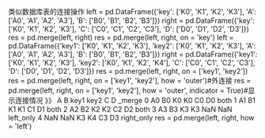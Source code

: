 类似数据库表的连接操作
left = pd.DataFrame({'key': ['K0', 'K1', 'K2', 'K3'],
                    'A': ['A0', 'A1', 'A2', 'A3'], 
                    'B': ['B0', 'B1', 'B2', 'B3']})
right = pd.DataFrame({'key': ['K0', 'K1', 'K2', 'K3'],
                    'C': ['C0', 'C1', 'C2', 'C3'], 
                    'D': ['D0', 'D1', 'D2', 'D3']})
res = pd.merge(left, right)
res = pd.merge(left, right, on = 'key')
left = pd.DataFrame({'key1': ['K0', 'K1', 'K2', 'K3'],
                     'key2': ['K0', 'K1', 'K2', 'K3'],
                    'A': ['A0', 'A1', 'A2', 'A3'], 
                    'B': ['B0', 'B1', 'B2', 'B3']})
right = pd.DataFrame({'key1': ['K0', 'K1', 'K2', 'K3'],
                      'key2': ['K0', 'K1', 'K2', 'K4'],
                    'C': ['C0', 'C1', 'C2', 'C3'], 
                    'D': ['D0', 'D1', 'D2', 'D3']})
res = pd.merge(left, right, on = ['key1', 'key2'])
res = pd.merge(left, right, on = ['key1', 'key2'], how = 'outer')#外连接
res = pd.merge(left, right, on = ['key1', 'key2'], how = 'outer', indicator = True)#显示连接情况
》》
	A 	B 	key1 	key2 	C 	D 	_merge
0 	A0 	B0 	K0 	K0 	C0 	D0 	both
1 	A1 	B1 	K1 	K1 	C1 	D1 	both
2 	A2 	B2 	K2 	K2 	C2 	D2 	both
3 	A3 	B3 	K3 	K3 	NaN 	NaN 	left_only
4 	NaN 	NaN 	K3 	K4 	C3 	D3 	right_only
res = pd.merge(left, right, how = 'left')
